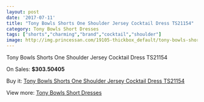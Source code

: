 ```yaml
---
layout: post
date: '2017-07-11'
title: "Tony Bowls Shorts One Shoulder Jersey Cocktail Dress TS21154"
category: Tony Bowls Short Dresses
tags: ["shorts","charming","brand","cocktail","shoulder"]
image: http://img.princessan.com/19105-thickbox_default/tony-bowls-shorts-one-shoulder-jersey-cocktail-dress-ts21154.jpg
---
```

Tony Bowls Shorts One Shoulder Jersey Cocktail Dress TS21154

On Sales: **$303.50405**
<a href="https://www.princessan.com/en/tony-bowls-short-dresses/8646-tony-bowls-shorts-one-shoulder-jersey-cocktail-dress-ts21154.html"><amp-img layout="responsive" width="600" height="600" src="//img.princessan.com/19105-thickbox_default/tony-bowls-shorts-one-shoulder-jersey-cocktail-dress-ts21154.jpg" alt="Tony Bowls Shorts One Shoulder Jersey Cocktail Dress TS21154 0" /></a>
<a href="https://www.princessan.com/en/tony-bowls-short-dresses/8646-tony-bowls-shorts-one-shoulder-jersey-cocktail-dress-ts21154.html"><amp-img layout="responsive" width="600" height="600" src="//img.princessan.com/19109-thickbox_default/tony-bowls-shorts-one-shoulder-jersey-cocktail-dress-ts21154.jpg" alt="Tony Bowls Shorts One Shoulder Jersey Cocktail Dress TS21154 1" /></a>
<a href="https://www.princessan.com/en/tony-bowls-short-dresses/8646-tony-bowls-shorts-one-shoulder-jersey-cocktail-dress-ts21154.html"><amp-img layout="responsive" width="600" height="600" src="//img.princessan.com/19108-thickbox_default/tony-bowls-shorts-one-shoulder-jersey-cocktail-dress-ts21154.jpg" alt="Tony Bowls Shorts One Shoulder Jersey Cocktail Dress TS21154 2" /></a>
<a href="https://www.princessan.com/en/tony-bowls-short-dresses/8646-tony-bowls-shorts-one-shoulder-jersey-cocktail-dress-ts21154.html"><amp-img layout="responsive" width="600" height="600" src="//img.princessan.com/19107-thickbox_default/tony-bowls-shorts-one-shoulder-jersey-cocktail-dress-ts21154.jpg" alt="Tony Bowls Shorts One Shoulder Jersey Cocktail Dress TS21154 3" /></a>
<a href="https://www.princessan.com/en/tony-bowls-short-dresses/8646-tony-bowls-shorts-one-shoulder-jersey-cocktail-dress-ts21154.html"><amp-img layout="responsive" width="600" height="600" src="//img.princessan.com/19106-thickbox_default/tony-bowls-shorts-one-shoulder-jersey-cocktail-dress-ts21154.jpg" alt="Tony Bowls Shorts One Shoulder Jersey Cocktail Dress TS21154 4" /></a>

Buy it: [Tony Bowls Shorts One Shoulder Jersey Cocktail Dress TS21154](https://www.princessan.com/en/tony-bowls-short-dresses/8646-tony-bowls-shorts-one-shoulder-jersey-cocktail-dress-ts21154.html "Tony Bowls Shorts One Shoulder Jersey Cocktail Dress TS21154")

View more: [Tony Bowls Short Dresses](https://www.princessan.com/en/70-tony-bowls-short-dresses "Tony Bowls Short Dresses")